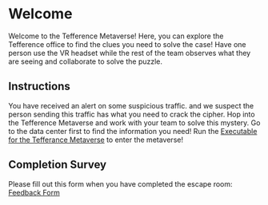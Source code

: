 # Welcome
Welcome to the Tefference Metaverse! Here, you can explore the Tefference office to find the clues you need to solve the case! Have one person use the VR headset while the rest of the team observes what they are seeing and collaborate to solve the puzzle.

## Instructions
You have received an alert on some suspicious traffic. and we suspect the person sending this traffic has what you need to crack the cipher. Hop into the Tefference Metaverse and work with your team to solve this mystery. Go to the data center first to find the information you need! Run the [Executable for the Tefferance Metaverse](https://drive.google.com/file/d/1XUNQsHf_eTOqGgT11-7KzMIHzD7fah6Y/view?usp=share_link) to enter the metaverse!

## Completion Survey
Please fill out this form when you have completed the escape room: [Feedback Form](https://docs.google.com/forms/d/e/1FAIpQLSdFAC4vMV41HgeDQuC9EuzW0lF4aY2SFt6NeSgRYx9J0wUivA/viewform?vc=0&c=0&w=1&flr=0&usp=mail_form_link)
